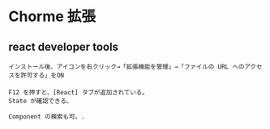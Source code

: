 # Chorme 拡張
## react developer tools
```
インストール後、アイコンを右クリック→「拡張機能を管理」→「ファイルの URL へのアクセスを許可する」をON  
　  
F12 を押すと、[React] タブが追加されている。
State が確認できる。

Component の検索も可。.
```



